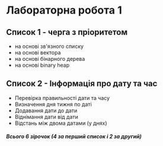 # Лабораторна робота 1
## Список 1 - черга з пріоритетом
- на основі зв'язного списку
- на основі вектора
- на основі бінарного дерева
- на основі binary heap

## Список 2 - Інформація про дату та час
- Перевірка правильності дати та часу
- Визначення дня тижня по даті
- Додавання дати до дати
- Віднімання дати від дати
- Відстань між двома датами (у днях)

##### Всього 6 зірочок (4 за перший список і 2 за другий)
